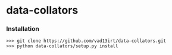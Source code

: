 # data-collators

### Installation
```
>>> git clone https://github.com/vad13irt/data-collators.git
>>> python data-collators/setup.py install
```
